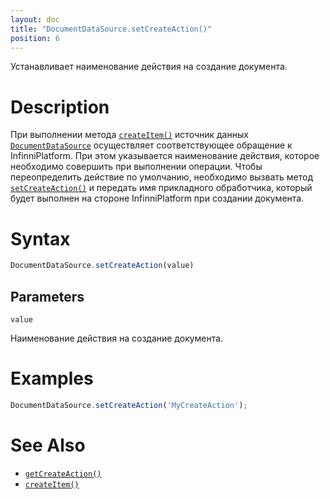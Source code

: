 ```yaml
---
layout: doc
title: "DocumentDataSource.setCreateAction()"
position: 6
---
```


Устанавливает наименование действия на создание документа.

# Description

При выполнении метода [`createItem()`](../../BaseDataSource/BaseDataSource.createItem/) источник
данных [`DocumentDataSource`](../) осуществляет соответствующее обращение к InfinniPlatform. При
этом указывается наименование действия, которое необходимо совершить при выполнении операции. Чтобы
переопределить действие по умолчанию, необходимо вызвать метод [`setCreateAction()`](../DocumentDataSource.setCreateAction/)
и передать имя прикладного обработчика, который будет выполнен на стороне InfinniPlatform при
создании документа.

# Syntax

```js
DocumentDataSource.setCreateAction(value)
```

## Parameters

`value`

Наименование действия на создание документа.

# Examples

```js
DocumentDataSource.setCreateAction('MyCreateAction');
```

# See Also

* [`getCreateAction()`](../DocumentDataSource.getCreateAction/)
* [`createItem()`](../../BaseDataSource/BaseDataSource.createItem/)
